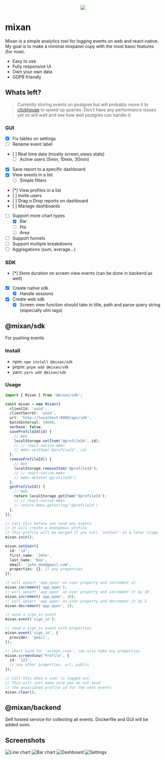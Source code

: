 <p align="center">
  <img src="images/mixan.svg">
</p>

# mixan

Mixan is a simple analytics tool for logging events on web and react-native. My goal is to make a minimal mixpanel copy with the most basic features (for now).

- Easy to use
- Fully responsive UI
- Own your own data
- GDPR friendly

## Whats left?

> Currently storing events on postgres but will probably move it to [clickhouse](https://clickhouse.com/) to speed up queries. Don't have any performance issues yet so will wait and see how well postgres can handle it.

### GUI

- [x] Fix tables on settings
- [ ] Rename event label
- [ ] Real time data (mostly screen_views stats)
  - [ ] Active users (5min, 10min, 30min)
- [x] Save report to a specific dashboard
- [x] View events in a list
  - [ ] Simple filters
- [*] View profiles in a list
- [ ] Invite users
- [ ] Drag n Drop reports on dashboard
- [ ] Manage dashboards
- [ ] Support more chart types
  - [x] Bar
  - [ ] Pie
  - [ ] Area
- [ ] Support funnels
- [ ] Support multiple breakdowns
- [ ] Aggregations (sum, average...)

### SDK

- [*] Store duration on screen view events (can be done in backend as well)
- [x] Create native sdk
  - [x] Handle sessions
- [x] Create web sdk
  - [x] Screen view function should take in title, path and parse query string (especially utm tags)

## @mixan/sdk

For pushing events

### Install

- npm: `npm install @mixan/sdk`
- pnpm: `pnpm add @mixan/sdk`
- yarn: `yarn add @mixan/sdk`

### Usage

```ts
import { Mixan } from '@mixan/sdk';

const mixan = new Mixan({
  clientId: 'uuid',
  clientSecret: 'uuid',
  url: 'http://localhost:8080/api/sdk',
  batchInterval: 10000,
  verbose: false,
  saveProfileId(id) {
    // Web
    localStorage.setItem('@profileId', id);
    // // react-native-mmkv
    // mmkv.setItem('@profileId', id)
  },
  removeProfileId() {
    // Web
    localStorage.removeItem('@profileId');
    // // react-native-mmkv
    // mmkv.delete('@profileId')
  },
  getProfileId() {
    // Web
    return localStorage.getItem('@profileId');
    // // react-native-mmkv
    // return mmkv.getString('@profileId')
  },
});

// Call this before you send any events
// It will create a anonymous profile
// This profile will be merged if you call `setUser` in a later stage
mixan.init();

mixan.setUser({
  id: 'id',
  first_name: 'John',
  last_name: 'Doe',
  email: 'john.doe@gmail.com',
  properties: {}, // any properties
});

// will upsert 'app_open' on user property and increment it
mixan.increment('app_open');
// will upsert 'app_open' on user property and increment it by 10
mixan.increment('app_open', 10);
// will upsert 'app_open' on user property and decrement it by 2
mixan.decrement('app_open', 2);

// send a sign_in event
mixan.event('sign_in');

// send a sign_in event with properties
mixan.event('sign_in', {
  provider: 'gmail',
});

// short hand for 'screen_view', can also take any properties
mixan.screenView('Profile', {
  id: '123',
  // any other properties, url, public
});

// Call this when a user is logged out.
// This will just make sure you do not send
// the associated profile id for the next events
mixan.clear();
```

## @mixan/backend

Self hosted service for collecting all events. Dockerfile and GUI will be added soon.

## Screenshots

![Line chart](images/line.png)
![Bar chart](images/bar.png)
![Dashboard](images/dashboard.png)
![Settings](images/settings.png)

